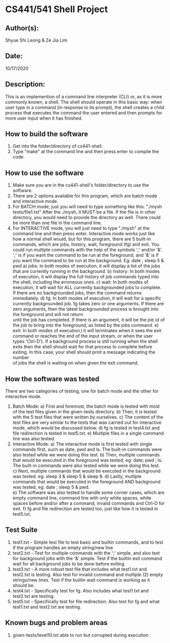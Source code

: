 # CS441/541 Shell Project

## Author(s):

Shyue Shi Leong & Ze Jia Lim


## Date:

10/17/2020


## Description:

This is an implemention of a command line interpreter (CLI) or, as it is more commonly known, a shell. The shell should operate in this basic way: when user type in a command 
(in response to its prompt), the shell creates a child process that executes the command the user entered and then prompts for more user input when it has finished.


## How to build the software

1. Get into the folder/directory of cs441-shell.
2. Type "make" at the command line and then press enter to compile the code.


## How to use the software

1. Make sure you are in the cs441-shell's folder/directory to use the software.
2. There are 2 options available for this program, which are batch mode and interactive mode.
3. For BATCH mode, just you will need to type something like this: "./mysh tests/file1.txt"
   After the ./mysh, it MUST be a file. If the file is in other directory, you would
   need to provide the directory as well. There could be more than one file in the command line.
4. For INTERACTIVE mode, you will just need to type "./mysh" at the command line and then press enter.
   Interactive mode works just like how a normal shell would, but for this program, there are 5 built-in
   commands, which are jobs, history, wait, foreground (fg) and exit. You could run multiple commands with
   the help of the symbols ';' and/or '&'. ';' is if you want the command to be run at the foreground, and
   '&' is if you want the command to be run at the background. Eg: date ; sleep 5 & pwd
   a) jobs: In both modes of execution, it will display a list of the jobs that are currently running in the background.
   b) history: In both modes of execution, it will display the full history of job commands typed into the shell, including 
               the erroneous ones.
   c) wait: In both modes of execution, it will wait for ALL currently backgrounded jobs to complete. If there are no 
            backgrounded jobs, then the command returns immediately.
   d) fg: In both modes of execution, it will wait for a specific currently backgrounded job. fg takes zero or one arguments. 
          If there are zero arguments, then the latest backgrounded process is brought into the foreground and will not return  
          until the job has completed. If there is an argument, it will be the job id of the job to bring into the foreground, 
          as listed by the jobs command.
   e) exit: In both modes of execution,l it will terminates when it sees the exit command or reaches the end of the input stream, 
            or when the user types 'Ctrl-D'). If a background process is still running when the shell exits then the shell should 
            wait for that process to complete before exiting. In this case, your shell should print a message indicating the number  
            of jobs the shell is waiting on when given the exit command.


## How the software was tested

There are two categories of testing, one for batch mode and the other for interactive mode.
1. Batch Mode:
   a) First and foremost, the batch mode is tested with most of the test files given in the given-tests directory.
   b) Then, it is tested with the 5 test files that were written by ourselves.
   c) The content of the test files are very similar to the tests that was carried out for interactive mode, which 
      would be discussed below.
   d) fg is tested in test4.txt and file redirection is tested in test5.txt.
   e) Multiple files in a single command line was also tested.
2. Interactive Mode:
   a) The interactive mode is first tested with single commands first, such as date, pwd and ls. The built-in commands 
      were also tested while we were doing this test.
   b) Then, multiple commands that would be executed in the foreground was tested, eg: date; pwd ; ls. The built-in 
      commands were also tested while we were doing this test.
   c) Next, multiple commands that would be executed in the background was tested. eg: sleep 3 & sleep 5 & sleep 8.
   d) Lastly, multiple commands that would be executed in the foreground AND background was tested, eg: date ; sleep 5 & 
      pwd.   
   e) The software was also tested to handle some corner cases, which are empty command line, command line with only white spaces,
      white spaces before and/or after a command, invalid commands and Ctrl-D for exit.
   f) fg and file redirection are tested too, just like how it is tested in test5.txt.


## Test Suite

1. test1.txt - Simple test file to test basic and builtin commands, and to test if the program handles an empty string/new line.
2. test2.txt - Test for multiple commands with the ';' simple, and also test for background jobs with the '&' simple. Test if
	       the builtin exit command wait for all background jobs to be done before exiting.
3. test3.txt - A more robust test file that includes what test1.txt and test2.txt is testing. Also test for invalid command and
	       multiple (2) empty strings/new lines. Test if the builtin wait command is working as it should be.
4. test4.txt - Specifically test for fg. Also includes what test1.txt and test2.txt are testing.
5. test5.txt - Specifically test for file redirection. Also test for fg and what test1.txt and test2.txt are testing.


## Known bugs and problem areas

1. given-tests/level10.txt able to run but corrupted during execution
